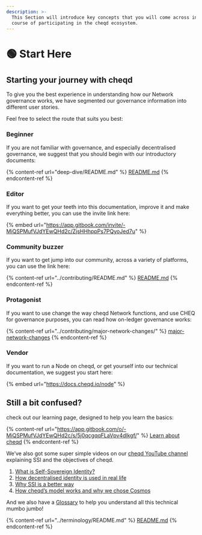 ```yaml
---
description: >-
  This Section will introduce key concepts that you will come across in the
  course of participating in the cheqd ecosystem.
---
```


# 🟢 Start Here

## Starting your journey with cheqd

To give you the best experience in understanding how our Network governance works, we have segmented our governance information into different user stories.

Feel free to select the route that suits you best:

### Beginner

If you are not familiar with governance, and especially decentralised governance, we suggest that you should begin with our introductory documents:

{% content-ref url="deep-dive/README.md" %}
[README.md](deep-dive/README.md)
{% endcontent-ref %}

### Editor

If you want to get your teeth into this documentation, improve it and make everything better, you can use the invite link here:

{% embed url="https://app.gitbook.com/invite/-MiQSPMufVJdYEwQHd2c/ZjsHHhppPs7PQyoJed7u" %}

### Community buzzer

If you want to get jump into our community, across a variety of platforms, you can use the link here:

{% content-ref url="../contributing/README.md" %}
[README.md](../contributing/README.md)
{% endcontent-ref %}

### Protagonist

If you want to use change the way cheqd Network functions, and use CHEQ for governance purposes, you can read how on-ledger governance works:

{% content-ref url="../contributing/major-network-changes/" %}
[major-network-changes](../contributing/major-network-changes/)
{% endcontent-ref %}

### Vendor

If you want to run a Node on cheqd, or get yourself into our technical documentation, we suggest you start here:

{% embed url="https://docs.cheqd.io/node" %}

## Still a bit confused?

check out our learning page, designed to help you learn the basics:

{% content-ref url="https://app.gitbook.com/o/-MiQSPMufVJdYEwQHd2c/s/5j0qcgqqFLaVpv4dlkgf/" %}
[Learn about cheqd](https://app.gitbook.com/o/-MiQSPMufVJdYEwQHd2c/s/5j0qcgqqFLaVpv4dlkgf/)
{% endcontent-ref %}

We’ve also got some super simple videos on our [cheqd YouTube channel](https://www.youtube.com/channel/UCBUGvvH6t3BAYo5u41hJPzw) explaining SSI and the objectives of cheqd.

1. [What is Self-Sovereign Identity?](https://www.youtube.com/watch?v=z9f36Sh4CFM)
2. [How decentralised identity is used in real life](https://www.youtube.com/watch?v=sX38IhG7OpA)
3. [Why SSI is a better way](https://www.youtube.com/watch?v=qObhY0SGsFY)
4. [How cheqd’s model works and why we chose Cosmos](https://www.youtube.com/watch?v=KAxNUfJ75LI)

And we also have a [Glossary](../terminology/README.md) to help you understand all this technical mumbo jumbo!

{% content-ref url="../terminology/README.md" %}
[README.md](../terminology/README.md)
{% endcontent-ref %}
